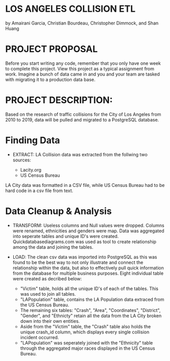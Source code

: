 # **LOS ANGELES COLLISION ETL** 

by
Amairani Garcia, Christian Bourdeau, Christopher Dimmock, and Shan Huang

# PROJECT PROPOSAL

Before you start writing any code, remember that you only have one week to complete this project. View this project as a typical assignment from work. Imagine a bunch of data came in and you and your team are tasked with migrating it to a production data base.

# PROJECT DESCRIPTION:

Based on the research of traffic collisions for the City of Los Angeles from 2010 to 2019, data will be pulled and migrated to a PostgreSQL database. 

# Finding Data

- EXTRACT: LA Collision data was extracted from the follwing two sources: 

	- Lacity.org
	- US Census Bureau

LA City data was formatted in a CSV file, while US Census Bureau had to be hard code in a csv file from text. 

# Data Cleanup & Analysis

- TRANSFORM: Useless columns and Null values were dropped. Columns were renamed, ethnicities and genders were map. Data was aggregated into seperate tables and unique ID's were created. Quickdatabasediagrams.com was used as tool to create relationship among the data and joining the tables.

- LOAD: The clean csv data was imported into PostgreSQL as this was found to be the best way to not only illustrate and connect the relationship within the data, but also to effectively pull quick information from the database for multiple business purposes. 
Eight individual table were created as decribed below:
	- "Victim" table, holds all the unique ID's of each of the tables. This was used to join all tables. 
	- "LAPopulation" table, contains the LA Population data extraced from the US Census Bureau. 
	- The remaining six tables: "Crash", "Area", "Coordinates", "District", "Gender", and "Ethnicty" retain all the data from the LA 	   City broken down into their own entities. 
	- Aside from the "Victim" table, the "Crash" table also holds the unique crash_id column, which displays every single collision incident occurred.
	- "LAPopulation" was seperately joined with the "Ethnicity" table through the aggregated major races displayed in the US Census Bureau.

